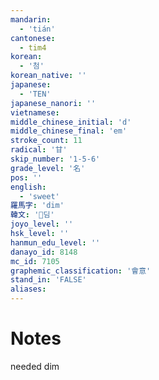 ```yaml
---
mandarin:
  - 'tián'
cantonese:
  - tim4
korean:
  - '첨'
korean_native: ''
japanese:
  - 'TEN'
japanese_nanori: ''
vietnamese:
middle_chinese_initial: 'd'
middle_chinese_final: 'em'
stroke_count: 11
radical: '甘'
skip_number: '1-5-6'
grade_level: '名'
pos: ''
english:
  - 'sweet'
羅馬字: 'dim'
韓文: '딤'
joyo_level: ''
hsk_level: ''
hanmun_edu_level: ''
danayo_id: 8148
mc_id: 7105
graphemic_classification: '會意'
stand_in: 'FALSE'
aliases:
---
```


# Notes
needed dim
